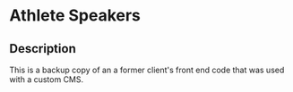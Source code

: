 # Athlete Speakers

## Description

This is a backup copy of an a former client's front end code that was used with a custom CMS. 
